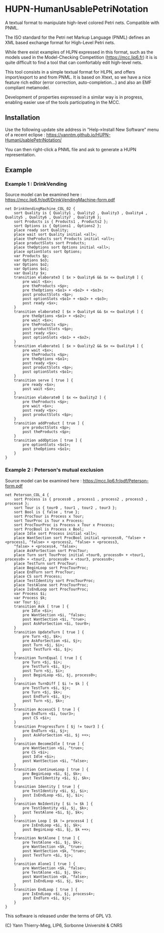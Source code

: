 # HUPN-HumanUsablePetriNotation

A textual format to manipulate high-level colored Petri nets. Compatible with PNML.

The ISO standard for the Petri net Markup Language (PNML) defines an XML based exchange format for High-Level Petri nets.

While there exist examples of HLPN expressed in this format, such as the models used in the Model-Checking Competition (https://mcc.lip6.fr)
it is is quite difficult to find a tool that can comfortably edit high-level nets.

This tool consists in a simple textual format for HLPN, and offers import/export to and from PNML.
It is based on Xtext, so we have a nice feature rich editor (error correction, auto-completion...) and also an EMF compliant metamodel.

Development of properties expressed in a similar way is in progress, enabling easier use of the tools participating in the MCC.

## Installation

Use the following update site address in "Help->Install New Software" menu of a recent eclipse : https://yanntm.github.io/HUPN-HumanUsablePetriNotation/

You can then right-click a PNML file and ask to generate a HUPN representation.

## Example

### Example 1 : DrinkVending

Source model can be examined here : https://mcc.lip6.fr/pdf/DrinkVendingMachine-form.pdf

```
net DrinkVendingMachine_COL_02 {
	sort Quality is { Quality1 , Quality2 , Quality3 , Quality4 , Quality5 , Quality6 , Quality7 , Quality8 };
	sort Products is { Products1 , Products2 };
	sort Options is { Options1 , Options2 };
	place ready sort Quality;
	place wait sort Quality initial <all>;
	place theProducts sort Products initial <all>;
	place productSlots sort Products;
	place theOptions sort Options initial <all>;
	place optionSlots sort Options;
	var Products $p;
	var Options $o3;
	var Options $o2;
	var Options $o1;
	var Quality $x;
	transition elaborate3 [ $x > Quality6 && $x <= Quality8 ] {
		pre wait <$x>;
		pre theProducts <$p>;
		pre theOptions <$o1> + <$o2> + <$o3>;
		post productSlots <$p>;
		post optionSlots <$o1> + <$o2> + <$o3>;
		post ready <$x>;
	}
	transition elaborate2 [ $x > Quality4 && $x <= Quality6 ] {
		pre theOptions <$o1> + <$o2>;
		pre wait <$x>;
		pre theProducts <$p>;
		post productSlots <$p>;
		post ready <$x>;
		post optionSlots <$o1> + <$o2>;
	}
	transition elaborate1 [ $x > Quality2 && $x <= Quality4 ] {
		pre wait <$x>;
		pre theProducts <$p>;
		pre theOptions <$o1>;
		post ready <$x>;
		post productSlots <$p>;
		post optionSlots <$o1>;
	}
	transition serve [ true ] {
		pre ready <$x>;
		post wait <$x>;
	}
	transition elaborate0 [ $x <= Quality2 ] {
		pre theProducts <$p>;
		pre wait <$x>;
		post ready <$x>;
		post productSlots <$p>;
	}
	transition addProduct [ true ] {
		pre productSlots <$p>;
		post theProducts <$p>;
	}
	transition addOption [ true ] {
		pre optionSlots <$o1>;
		post theOptions <$o1>;
	}
}
```

### Example 2 : Peterson's mutual exclusion

Source model can be examined here : https://mcc.lip6.fr/pdf/Peterson-form.pdf

```
net Peterson_COL_4 {
	sort Process is { process0 , process1 , process2 , process3 , process4 };
	sort Tour is { tour0 , tour1 , tour2 , tour3 };
	sort Bool is { false , true };
	sort ProcTour is Process x Tour;
	sort TourProc is Tour x Process;
	sort ProcTourProc is Process x Tour x Process;
	sort ProcBool is Process x Bool;
	place Idle sort Process initial <all>;
	place WantSection sort ProcBool initial <process0, ^false> + <process1, ^false> + <process2, ^false> + <process3,
	^false> + <process4, ^false>;
	place AskForSection sort ProcTour;
	place Turn sort TourProc initial <tour0, process0> + <tour1, process0> + <tour2, process0> + <tour3, process0>;
	place TestTurn sort ProcTour;
	place BeginLoop sort ProcTourProc;
	place EndTurn sort ProcTour;
	place CS sort Process;
	place TestIdentity sort ProcTourProc;
	place TestAlone sort ProcTourProc;
	place IsEndLoop sort ProcTourProc;
	var Process $i;
	var Process $k;
	var Tour $j;
	transition Ask [ true ] {
		pre Idle <$i>;
		pre WantSection <$i, ^false>;
		post WantSection <$i, ^true>;
		post AskForSection <$i, tour0>;
	}
	transition UpdateTurn [ true ] {
		pre Turn <$j, $k>;
		pre AskForSection <$i, $j>;
		post Turn <$j, $i>;
		post TestTurn <$i, $j>;
	}
	transition TurnEqual [ true ] {
		pre Turn <$j, $i>;
		pre TestTurn <$i, $j>;
		post Turn <$j, $i>;
		post BeginLoop <$i, $j, process0>;
	}
	transition TurnDiff [ $i != $k ] {
		pre TestTurn <$i, $j>;
		pre Turn <$j, $k>;
		post EndTurn <$i, $j>;
		post Turn <$j, $k>;
	}
	transition AccessCS [ true ] {
		pre EndTurn <$i, tour3>;
		post CS <$i>;
	}
	transition ProgressTurn [ $j != tour3 ] {
		pre EndTurn <$i, $j>;
		post AskForSection <$i, $j ++>;
	}
	transition BecomeIdle [ true ] {
		pre WantSection <$i, ^true>;
		pre CS <$i>;
		post Idle <$i>;
		post WantSection <$i, ^false>;
	}
	transition ContinueLoop [ true ] {
		pre BeginLoop <$i, $j, $k>;
		post TestIdentity <$i, $j, $k>;
	}
	transition Identity [ true ] {
		pre TestIdentity <$i, $j, $i>;
		post IsEndLoop <$i, $j, $i>;
	}
	transition NoIdentity [ $i != $k ] {
		pre TestIdentity <$i, $j, $k>;
		post TestAlone <$i, $j, $k>;
	}
	transition Loop [ $k != process4 ] {
		pre IsEndLoop <$i, $j, $k>;
		post BeginLoop <$i, $j, $k ++>;
	}
	transition NotAlone [ true ] {
		pre TestAlone <$i, $j, $k>;
		pre WantSection <$k, ^true>;
		post WantSection <$k, ^true>;
		post TestTurn <$i, $j>;
	}
	transition Alone1 [ true ] {
		pre WantSection <$k, ^false>;
		pre TestAlone <$i, $j, $k>;
		post WantSection <$k, ^false>;
		post IsEndLoop <$i, $j, $k>;
	}
	transition EndLoop [ true ] {
		pre IsEndLoop <$i, $j, process4>;
		post EndTurn <$i, $j>;
	}
}

```




This software is released under the terms of GPL V3.

(C) Yann Thierry-Mieg, LIP6, Sorbonne Université & CNRS
